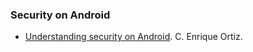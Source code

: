 ### Security on Android

  * [Understanding security on Android](http://www.ibm.com/developerworks/library/x-androidsecurity/). C. Enrique Ortiz.
